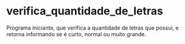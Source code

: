 # verifica_quantidade_de_letras
 Programa iniciante, que verifica a quantidade de letras que possui, e retorna informando se  é curto, normal ou muito grande.
